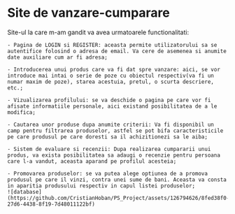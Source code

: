 # Site de vanzare-cumparare
Site-ul la care m-am gandit va avea urmatoarele functionalitati:

    - Pagina de LOGIN si REGISTER: aceasta permite utilizatorului sa se autentifice folosind o adresa de email. Va cere de asemenea si anumite date auxiliare cum ar fi adresa;
    
    - Introducerea unui produs care va fi dat spre vanzare: aici, se vor introduce mai intai o serie de poze cu obiectul respectiv(va fi un numar maxim de poze), starea acestuia, pretul, o scurta descriere, etc.;
    
    - Vizualizarea profilului: se va deschide o pagina pe care vor fi afisate informatiile personale, aici existand posibilitatea de a le modifica;
    
    - Cautarea unor produse dupa anumite criterii: Va fi disponibil un camp pentru filtrarea produselor, astfel se pot bifa caracteristicile pe care produsul pe care doresti sa il achizitionezi sa le aiba;
    
    - Sistem de evaluare si recenzii: Dupa realizarea cumpararii unui produs, va exista posibilitatea sa adaugi o recenzie pentru persoana care l-a vandut, aceasta aparand pe profilul acesteia;
    
    - Promovarea produselor: se va putea alege optiunea de a promova produsul pe care il vinzi, contra unei sume de bani. Aceasta va consta in aparitia produsului respectiv in capul listei produselor;
    ![database](https://github.com/CristianHoban/PS_Project/assets/126794626/8fed38f0-27d6-4438-8f19-7d48011122bf)

